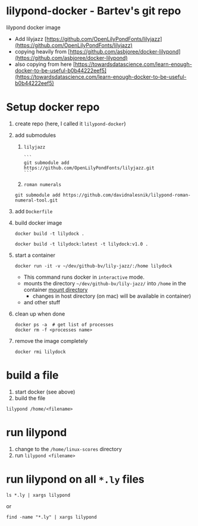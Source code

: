 # lilypond-docker - Bartev's git repo

lilypond docker image


* Add lilyjazz [https://github.com/OpenLilyPondFonts/lilyjazz](https://github.com/OpenLilyPondFonts/lilyjazz)
* copying heavily from [https://github.com/asbjoree/docker-lilypond](https://github.com/asbjoree/docker-lilypond)
* also copying from here [https://towardsdatascience.com/learn-enough-docker-to-be-useful-b0b44222eef5](https://towardsdatascience.com/learn-enough-docker-to-be-useful-b0b44222eef5)


# Setup docker repo

1. create repo (here, I called it `lilypond-docker`)
2. add submodules

    1. `lilyjazz`

           ```
           git submodule add https://github.com/OpenLilyPondFonts/lilyjazz.git
           ```
    2. `roman numerals`
    
    ```
    git submodule add https://github.com/davidnalesnik/lilypond-roman-numeral-tool.git
    ```
    
3. add `Dockerfile`
4. build docker image

    ```
    docker build -t lilydock .
    ```
    
    ```
    docker build -t lilydock:latest -t lilydock:v1.0 .
    ```    

5. start a container

    ```
    docker run -it -v ~/dev/github-bv/lily-jazz/:/home lilydock
    ```

    * This command runs docker in `interactive` mode.
    * mounts the directory `~/dev/github-bv/lily-jazz/` into `/home` in the container
      [mount directory](https://stackoverflow.com/questions/23439126/how-to-mount-a-host-directory-in-a-docker-container)
      * changes in host directory (on mac) will be available in container)
    * and other stuff

6. clean up when done

    ```
    docker ps -a  # get list of processes
    docker rm -f <processes name>
    ```
    
7. remove the image completely

    ```
    docker rmi lilydock
    ```
    

# build a file

1. start docker (see above)
2. build the file

```
lilypond /home/<filename>
```

# run lilypond

1. change to the `/home/linux-scores` directory
2. run `lilypond <filename>`

# run lilypond on all `*.ly` files

```
ls *.ly | xargs lilypond
```

or

```
find -name "*.ly" | xargs lilypond
```
